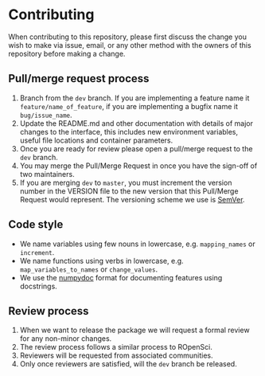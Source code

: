 # Contributing

When contributing to this repository, please first discuss the change you wish
to make via issue, email, or any other method with the owners of this
repository before making a change.

## Pull/merge request process

1. Branch from the `dev` branch. If you are implementing a feature name it
   `feature/name_of_feature`, if you are implementing a bugfix name it
   `bug/issue_name`.
1. Update the README.md and other documentation with details of major changes
   to the interface, this includes new environment variables, useful file
   locations and container parameters.
1. Once you are ready for review please open a pull/merge request to the
   `dev` branch.
1. You may merge the Pull/Merge Request in once you have the sign-off of two
   maintainers.
1. If you are merging `dev` to `master`, you must increment the version number
   in the VERSION file to the new version that this Pull/Merge Request would
   represent. The versioning scheme we use is [SemVer](http://semver.org/).


## Code style

- We name variables using few nouns in lowercase, e.g. `mapping_names`
  or `increment`.
- We name functions using verbs in lowercase, e.g. `map_variables_to_names` or
  `change_values`.
- We use the [numpydoc](https://numpydoc.readthedocs.io/en/latest/format.html)
  format for documenting features using docstrings.

## Review process

1. When we want to release the package we will request a formal review for any
   non-minor changes.
2. The review process follows a similar process to ROpenSci.
3. Reviewers will be requested from associated communities.
4. Only once reviewers are satisfied, will the `dev` branch be released.
